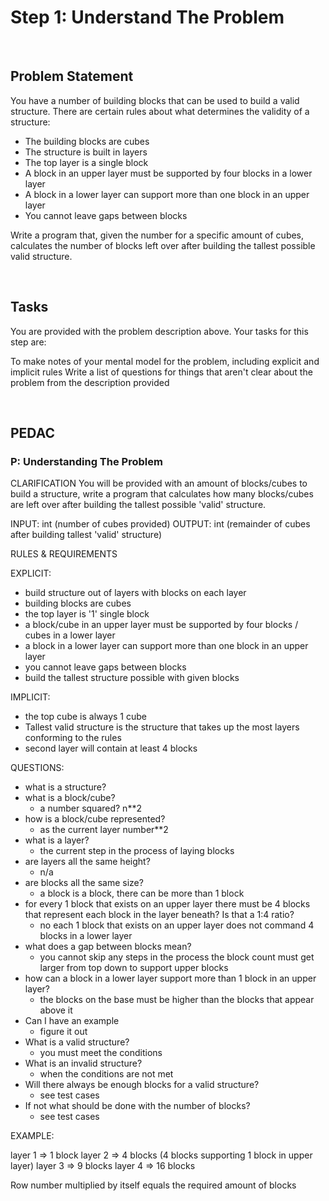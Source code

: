 # Step 1: Understand The Problem

<br>

## Problem Statement

You have a number of building blocks that can be used to build a valid structure. There are certain rules about what determines the validity of a structure:

- The building blocks are cubes
- The structure is built in layers
- The top layer is a single block
- A block in an upper layer must be supported by four blocks in a lower layer
- A block in a lower layer can support more than one block in an upper layer
- You cannot leave gaps between blocks

Write a program that, given the number for a specific amount of cubes, calculates the number of blocks left over after building the tallest possible valid structure.

<br>

## Tasks

You are provided with the problem description above. Your tasks for this step are:

To make notes of your mental model for the problem, including explicit and implicit rules
Write a list of questions for things that aren't clear about the problem from the description provided

<br>

## PEDAC

### P: Understanding The Problem

CLARIFICATION
You will be provided with an amount of blocks/cubes to build a structure, write a program that calculates how many blocks/cubes are left over after building the tallest possible 'valid' structure.

INPUT: int (number of cubes provided)
OUTPUT: int (remainder of cubes after building tallest 'valid' structure)

RULES & REQUIREMENTS

EXPLICIT:
- build structure out of layers with blocks on each layer
- building blocks are cubes
- the top layer is '1' single block
- a block/cube in an upper layer must be supported by four blocks / cubes in a lower layer
- a block in a lower layer can support more than one block in an upper layer
- you cannot leave gaps between blocks
- build the tallest structure possible with given blocks


IMPLICIT: 
- the top cube is always 1 cube
- Tallest valid structure is the structure that takes up the most layers conforming to the rules
- second layer will contain at least 4 blocks


QUESTIONS:
- what is a structure?
- what is a block/cube?
  - a number squared? n**2
- how is a block/cube represented?
  - as the current layer number**2
- what is a layer?  
  - the current step in the process of laying blocks
- are layers all the same height?
  - n/a
- are blocks all the same size?
  - a block is a block, there can be more than 1 block
- for every 1 block that exists on an upper layer there must be 4 blocks that represent each block in the layer beneath? Is that a 1:4 ratio?
  - no each 1 block that exists on an upper layer does not command 4 blocks in a lower layer
- what does a gap between blocks mean?
  - you cannot skip any steps in the process the block count must get larger from top down to support upper blocks
- how can a block in a lower layer support more than 1 block in an upper layer?
  - the blocks on the base must be higher than the blocks that appear above it
- Can I have an example 
  - figure it out
- What is a valid structure?
  - you must meet the conditions
- What is an invalid structure?
  - when the conditions are not met
- Will there always be enough blocks for a valid structure?
  - see test cases
- If not what should be done with the number of blocks?
  - see test cases

EXAMPLE:

layer 1 => 1 block
layer 2 => 4 blocks (4 blocks supporting 1 block in upper layer)
layer 3 => 9 blocks
layer 4 => 16 blocks

Row number multiplied by itself equals the required amount of blocks

